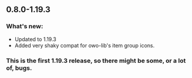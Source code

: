 ## 0.8.0-1.19.3

### What's new:

* Updated to 1.19.3
* Added very shaky compat for owo-lib's item group icons.

### This is the first 1.19.3 release, so there might be some, or a lot of, bugs.